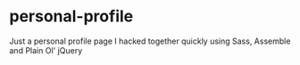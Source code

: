 # personal-profile
Just a personal profile page I hacked together quickly using Sass, Assemble and Plain Ol' jQuery
